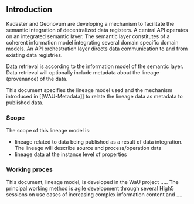 ## Introduction

Kadaster and Geonovum are developing a mechanism to facilitate the semantic integration of decentralized data registers. A central API operates on an integrated semantic layer. The semantic layer constitutes of a coherent information model integrating several domain specific domain models. An API orchestration layer directs data communication to and from existing data registries.

Data retrieval is according to the information model of the semantic layer. Data retrieval will optionally include metadata about the lineage (provenance) of the data.

This document specifies the lineage model used and the mechanism introduced in [[WAU-Metadata]] to relate the lineage data as metadata to published data.

### Scope

The scope of this lineage model is:

- lineage related to data being published as a result of data integration. The lineage will describe source and process/operation data
- lineage data at the instance level of properties

### Working proces

This document, lineage model, is developed in the WaU project .....
The principal working method is agile development through several High5 sessions on use cases of increasing complex information content and ....
